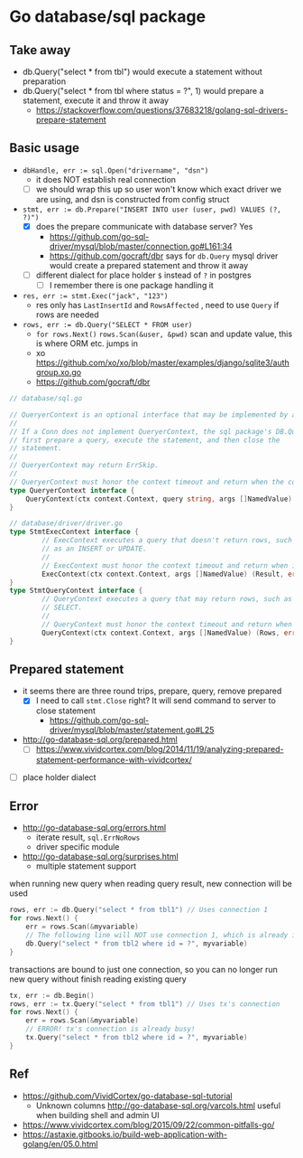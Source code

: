 # Go database/sql package

## Take away

- db.Query("select * from tbl") would execute a statement without preparation
- db.Query("select * from tbl where status = ?", 1) would prepare a statement, execute it and throw it away
  - https://stackoverflow.com/questions/37683218/golang-sql-drivers-prepare-statement

## Basic usage

- `dbHandle, err := sql.Open("drivername", "dsn")`
  - it does NOT establish real connection
  - [ ] we should wrap this up so user won't know which exact driver we are using, and dsn is constructed from config struct
- `stmt, err := db.Prepare("INSERT INTO user (user, pwd) VALUES (?, ?)")`
  - [x] does the prepare communicate with database server? Yes 
    - https://github.com/go-sql-driver/mysql/blob/master/connection.go#L161:34
    - https://github.com/gocraft/dbr says for `db.Query` mysql driver would create a prepared statement and throw it away
  - [ ] different dialect for place holder `$` instead of `?` in postgres
    - [ ] I remember there is one package handling it
- `res, err := stmt.Exec("jack", "123")`
  - res only has `LastInsertId` and `RowsAffected` , need to use `Query` if rows are needed
- `rows, err := db.Query("SELECT * FROM user)`
  - `for rows.Next()` `rows.Scan(&user, &pwd)` scan and update value, this is where ORM etc. jumps in
  - xo https://github.com/xo/xo/blob/master/examples/django/sqlite3/authgroup.xo.go
  - https://github.com/gocraft/dbr
  
````go
// database/sql.go

// QueryerContext is an optional interface that may be implemented by a Conn.
//
// If a Conn does not implement QueryerContext, the sql package's DB.Query will
// first prepare a query, execute the statement, and then close the
// statement.
//
// QueryerContext may return ErrSkip.
//
// QueryerContext must honor the context timeout and return when the context is canceled.
type QueryerContext interface {
	QueryContext(ctx context.Context, query string, args []NamedValue) (Rows, error)
}
````

````go
// database/driver/driver.go
type StmtExecContext interface {
        // ExecContext executes a query that doesn't return rows, such
        // as an INSERT or UPDATE.
        //
        // ExecContext must honor the context timeout and return when it is canceled.
        ExecContext(ctx context.Context, args []NamedValue) (Result, error)
}
type StmtQueryContext interface {
        // QueryContext executes a query that may return rows, such as a
        // SELECT.
        //
        // QueryContext must honor the context timeout and return when it is canceled.
        QueryContext(ctx context.Context, args []NamedValue) (Rows, error)
}
````

## Prepared statement

- it seems there are three round trips, prepare, query, remove prepared
  - [x] I need to call `stmt.Close` right? It will send command to server to close statement
    - https://github.com/go-sql-driver/mysql/blob/master/statement.go#L25
- http://go-database-sql.org/prepared.html
  - [ ] https://www.vividcortex.com/blog/2014/11/19/analyzing-prepared-statement-performance-with-vividcortex/
- [ ] place holder dialect

## Error

- http://go-database-sql.org/errors.html
  - iterate result, `sql.ErrNoRows`
  - driver specific module
- http://go-database-sql.org/surprises.html
  - multiple statement support

when running new query when reading query result, new connection will be used

````go
rows, err := db.Query("select * from tbl1") // Uses connection 1
for rows.Next() {
	err = rows.Scan(&myvariable)
	// The following line will NOT use connection 1, which is already in-use
	db.Query("select * from tbl2 where id = ?", myvariable)
}
````

transactions are bound to just one connection, so you can no longer run new query without finish reading existing query

````go
tx, err := db.Begin()
rows, err := tx.Query("select * from tbl1") // Uses tx's connection
for rows.Next() {
	err = rows.Scan(&myvariable)
	// ERROR! tx's connection is already busy!
	tx.Query("select * from tbl2 where id = ?", myvariable)
}
````

## Ref

- https://github.com/VividCortex/go-database-sql-tutorial
  - Unknown columns http://go-database-sql.org/varcols.html useful when building shell and admin UI
- https://www.vividcortex.com/blog/2015/09/22/common-pitfalls-go/
- https://astaxie.gitbooks.io/build-web-application-with-golang/en/05.0.html